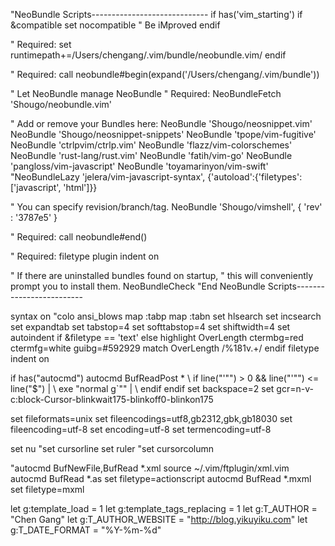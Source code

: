 "NeoBundle Scripts-----------------------------
if has('vim_starting')
  if &compatible
    set nocompatible               " Be iMproved
  endif

  " Required:
  set runtimepath+=/Users/chengang/.vim/bundle/neobundle.vim/
endif

" Required:
call neobundle#begin(expand('/Users/chengang/.vim/bundle'))

" Let NeoBundle manage NeoBundle
" Required:
NeoBundleFetch 'Shougo/neobundle.vim'

" Add or remove your Bundles here:
NeoBundle 'Shougo/neosnippet.vim'
NeoBundle 'Shougo/neosnippet-snippets'
NeoBundle 'tpope/vim-fugitive'
NeoBundle 'ctrlpvim/ctrlp.vim'
NeoBundle 'flazz/vim-colorschemes'
NeoBundle 'rust-lang/rust.vim'
NeoBundle 'fatih/vim-go'
NeoBundle 'pangloss/vim-javascript'
NeoBundle 'toyamarinyon/vim-swift'
"NeoBundleLazy 'jelera/vim-javascript-syntax', {'autoload':{'filetypes':['javascript', 'html']}}

" You can specify revision/branch/tag.
NeoBundle 'Shougo/vimshell', { 'rev' : '3787e5' }

" Required:
call neobundle#end()

" Required:
filetype plugin indent on

" If there are uninstalled bundles found on startup,
" this will conveniently prompt you to install them.
NeoBundleCheck
"End NeoBundle Scripts-------------------------

syntax on
"colo ansi_blows
map <S-Left> :tabp<CR>
map <S-Right> :tabn<CR>
set hlsearch
set incsearch
set expandtab
set tabstop=4
set softtabstop=4
set shiftwidth=4
set autoindent
if &filetype == 'text'
else
highlight OverLength ctermbg=red ctermfg=white guibg=#592929 
match OverLength /\%181v.\+/
endif
filetype indent on

if has("autocmd")
  autocmd BufReadPost *
    \ if line("'\"") > 0 && line("'\"") <= line("$") |
    \   exe "normal g`\"" |
    \ endif
endif
set backspace=2
set gcr=n-v-c:block-Cursor-blinkwait175-blinkoff0-blinkon175

set fileformats=unix
set fileencodings=utf8,gb2312,gbk,gb18030
set fileencoding=utf-8
set encoding=utf-8
set termencoding=utf-8

set nu
"set cursorline
set ruler
"set cursorcolumn

"autocmd BufNewFile,BufRead *.xml source ~/.vim/ftplugin/xml.vim
autocmd BufRead *.as set filetype=actionscript 
autocmd BufRead *.mxml set filetype=mxml 

let g:template_load = 1
let g:template_tags_replacing = 1
let g:T_AUTHOR = "Chen Gang"
let g:T_AUTHOR_WEBSITE = "http://blog.yikuyiku.com"
let g:T_DATE_FORMAT = "%Y-%m-%d"
